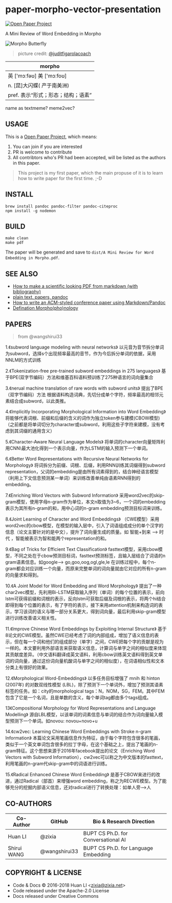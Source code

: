 # paper-morpho-vector-presentation

[![Open Paper Project](https://img.shields.io/badge/%20-Open%20Paper%20Project-brightgreen.svg)](https://github.com/BUPT/open-paper-project)

A Mini Review of Word Embedding in Morpho

![Morpho Butterfly](https://huan.github.io/paper-morpho-vector-presentation/images/morpho-logo.png)
> picture credit: [@juditfigarolacoach](https://juditfigarolacoach.wordpress.com/2017/05/19/a-puerto/)

| morpho |
| ------ |
| 英 ['mɔːfəʊ] 美 ['mɔːfoʊ] |
| n. [昆]大闪蝶( 产于南美洲) |
| pref. 表示“形式；形态；结构；语素” |

name as textmeme? meme2vec?

## USAGE

This is a [Open Paper Project](https://github.com/huan/paper-morpho-vector-presentation/wiki/Open-Paper-Project), which means:

1. You can join if you are interested
1. PR is welcome to contribute
1. All contribtors who's PR had been accepted, will be listed as the authors in this paper.

> This project is my first paper, which the main propuse of it is to learn how to write paper for the first time. ;-D

## INSTALL

```shell
brew install pandoc pandoc-filter pandoc-citeproc
npm install -g nodemon
```

## BUILD

```shell
make clean
make pdf
```

The paper will be generated and save to `dist/A Mini Review for Word Embedding in Morpho.pdf`.

## SEE ALSO

- [How to make a scientific looking PDF from markdown (with bibliography)](https://gist.github.com/maxogden/97190db73ac19fc6c1d9beee1a6e4fc8)
- [plain text, papers, pandoc](https://kieranhealy.org/blog/archives/2014/01/23/plain-text/)
- [How to write an ACM-styled conference paper using Markdown/Pandoc](https://ineed.coffee/4008/how-to-write-an-acm-styled-conference-paper-using-markdownpandoc/)
- [Defination Morpho(pho)nology](http://www.ello.uos.de/field.php/EarlyModernEnglish/DefinitionMorphonology)

## PAPERS

> from @wangshirui33

1.《subword language modeling with neural networks》
以元音为音节拆分单词为subword，选择s个出现频率最高的音节，作为今后拆分单词的依据，采用NNLM的方式训练

2.《Tokenization-free pre-trained subword embeddings in 275 languages》
基于BPE(双字节编码）方法和维基百科语料预训练了275种语言的词向量集合

3.《nerual machine translation of rare words with subword units》
提出了BPE（双字节编码）方法
根据语料构造词典，先切分成单个字符，频率最高的相邻元素结合成subword，以此类推。

4.《Implicitly Incorporating Morphological Information into Word Embedding》
将能够代表词根、前缀和后缀的含义的词作为独立token参与建模(CBOW模型)（之前都是将单词切分为character或subword，利用这些子字符来建模，没有考虑到其词缀的通用含义）

5.《Character-Aware Neural Language Models》
将单词的character向量矩阵利用CNN\最大池化得到一个表示向量，作为LSTM的输入预测下一个单词。

6.《Better Word Representations with Recursive Neural Networks for Morphology》
将词拆分为前缀、词根、后缀，利用RNN训练其词缀得到subword representation，父词的embedding是由所有词素得到的，结合神经语言模型（利用上下文信息预测某一单词）来训练改善单纯由语素RNN得到的embedding。

7.《Enriching Word Vectors with Subword Information》
采用word2vec的skip-gram模型，使用字母n-gram作为单位，本文n取值为3~6，一个词的embedding表示为其所有n-gram的和，用中心词的n-gram embedding预测目标词来训练。

8.《Joint Learning of Character and Word Embeddings》
（CWE模型）采用word2vec的cbow模型，在模型的输入层中，引入了词语组成成分的单个汉字的信息（论文主要针对的是中文），提升了词向量生成的质量。如 智能+到来 --> 时代 ，智能被表示为智和能两个representation的和。

9.《Bag of Tricks for Efficient Text Classification》
fasttext模型，采用cbow模型，不同之处在于cbow预测目标词，fasttext预测标签，且输入层结合了词语的n gram语素信息。如google--> go,goo,oog,ogl,gle,le  在训练过程中，每个n-gram都会对应训练一个向量，而原来完整单词的词向量就由它对应的所有n-gram的向量求和得到。

10.《A Joint Model for Word Embedding and Word Morphology》
提出了一种char2vec模型，先利用Bi-LSTM获取输入序列（单词）的每个位置的表示，前向lstm可获得前缀和词根的表示，反向lstm可获取后缀及词根的表示，将两个hi结合即得到每个位置的表示，有了字符的表示，接下来用attention机制来构造词的表示，学习该词的语义与哪一部分关系更大，得到词向量，最后利用skip-gram模型进行训练改善语义相关性。

11.《Improve Chinese Word Embeddings by Exploiting Internal Structure》
基于8论文的CWE模型。虽然CWE已经考虑了词的内部组成，增加了语义信息的表示，但在每一个词和他们的组成部分（单字）之间，CWE把每个字的贡献是视为一样的。本文要利用外部语言来获取语义信息，计算词与单字之间的相似度来体现其贡献度差异。（中文语料翻译成英文语料，利用cbow训练英文语料得到英文单词的词向量，通过这份词向量机酸词与单字之间的相似度），在词语相似性和文本分类上有很好的效果。

12.《Morphological Word-Embeddings》
以多任务目标增强了 mnih 和 hinton (2007年) 的对数双线性模型 (LBL)，除了预测下一个单词外，增加了预测其语素标签的任务。如：city的morphological tags：N，NOM，SG，FEM。其中FEM包含了它是一个名词，且是单数的含义，每个单词tag都由多个tags组成。

13《Compositional Morphology for Word Representations and Language Modelling》
源自LBL模型，以该单词的词素信息与单词的结合作为词向量输入模型预测下一个单词。如novou: novou+novo+u

14.《cw2vec: Learning Chinese Word Embeddings with Stroke n-gram Information》
本篇论文采用笔画信息作为特征，由于每个字符包含很多的笔画，类似于一个英文单词包含很多的拉丁字母，在这个基础之上，提出了笔画的n-gram特征。这个思想来源于2016年facebook提出的论文（Enriching Word Vectors with Subword Information），cw2vec可以称之为中文版本的fasttext，利用笔画的n-gram代skip-gram中的词语进行训练。

15.《Radical Enhanced Chinese Word Embedding》
是基于CBOW来进行的改进，通过Radical（部首）来增强word embedding，称之为RECWE模型。为了能够充分的挖掘内部语义信息，还对radical进行了转换处理：如单人旁-->人

## CO-AUTHORS

| Co-Author | GitHub | Bio & Research Direction |
| --- | --- | --- |
| Huan LI | @zixia | BUPT CS Ph.D. for Conversational AI |
| Shirui WANG | @wangshirui33 | BUPT CS Ph.D. for Language Embedding |

## COPYRIGHT & LICENSE

* Code & Docs © 2016-2018 Huan LI \<zixia@zixia.net\>
* Code released under the Apache-2.0 License
* Docs released under Creative Commons
